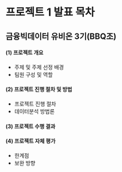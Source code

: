 # 프로젝트 1 발표 목차

금융빅데이터 유비온 3기(BBQ조)  
--------------------------------------------

 #### (1) 프로젝트 개요
  - 주제 및 주제 선정 배경
  - 팀원 구성 및 역할
 #### (2) 프로젝트 진행 절차 및 방법
  - 프로젝트 진행 절차
  - 데이터분석 방법론
 #### (3) 프로젝트 수행 결과
 #### (4) 프로젝트 자체 평가
  - 한계점
  - 보완 방향
